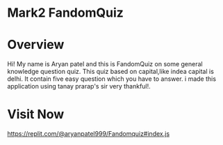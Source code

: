 # Mark2 FandomQuiz

# Overview
Hi! My name is Aryan patel and this is FandomQuiz on some general knowledge question quiz. This quiz based on capital,like indea capital is delhi. It contain five easy question which you have to answer. i made this application using tanay prarap's sir very thankful!.

# Visit Now
https://replit.com/@aryanpatel999/Fandomquiz#index.js
